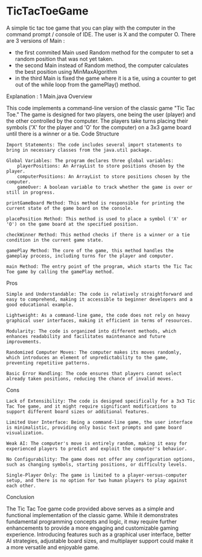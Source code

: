# TicTacToeGame
A simple tic tac toe game that you can play with the computer in the command prompt / console of IDE.
The user is X and the computer O.
There are 3 versions of Main :
- the first commited Main used Random method for the computer to set a random position that was not yet
taken.
- the second Main instead of Random method, the computer calculates the best position using MinMaxAlgorithm
- in the third Main is fixed the game where it is a tie, using a counter to get out of the while loop from
the gamePlay() method.


Explanation : 
1 Main.java Overview

This code implements a command-line version of the classic game "Tic Tac Toe." The game is designed for two players, one being the user (player) and the other controlled by the computer. The players take turns placing their symbols ('X' for the player and 'O' for the computer) on a 3x3 game board until there is a winner or a tie.
Code Structure

    Import Statements: The code includes several import statements to bring in necessary classes from the java.util package.

    Global Variables: The program declares three global variables:
        playerPositions: An ArrayList to store positions chosen by the player.
        computerPositions: An ArrayList to store positions chosen by the computer.
        gameOver: A boolean variable to track whether the game is over or still in progress.

    printGameBoard Method: This method is responsible for printing the current state of the game board on the console.

    placePosition Method: This method is used to place a symbol ('X' or 'O') on the game board at the specified position.

    checkWinner Method: This method checks if there is a winner or a tie condition in the current game state.

    gamePlay Method: The core of the game, this method handles the gameplay process, including turns for the player and computer.

    main Method: The entry point of the program, which starts the Tic Tac Toe game by calling the gamePlay method.

Pros

    Simple and Understandable: The code is relatively straightforward and easy to comprehend, making it accessible to beginner developers and a good educational example.

    Lightweight: As a command-line game, the code does not rely on heavy graphical user interfaces, making it efficient in terms of resources.

    Modularity: The code is organized into different methods, which enhances readability and facilitates maintenance and future improvements.

    Randomized Computer Moves: The computer makes its moves randomly, which introduces an element of unpredictability to the game, preventing repetitive patterns.

    Basic Error Handling: The code ensures that players cannot select already taken positions, reducing the chance of invalid moves.

Cons

    Lack of Extensibility: The code is designed specifically for a 3x3 Tic Tac Toe game, and it might require significant modifications to support different board sizes or additional features.

    Limited User Interface: Being a command-line game, the user interface is minimalistic, providing only basic text prompts and game board visualization.

    Weak AI: The computer's move is entirely random, making it easy for experienced players to predict and exploit the computer's behavior.

    No Configurability: The game does not offer any configuration options, such as changing symbols, starting positions, or difficulty levels.

    Single-Player Only: The game is limited to a player-versus-computer setup, and there is no option for two human players to play against each other.

Conclusion

   The Tic Tac Toe game code provided above serves as a simple and functional implementation of the classic game. While it demonstrates fundamental programming concepts and logic, it may require further enhancements to provide a more engaging and customizable gaming experience. Introducing features such as a graphical user interface, better AI strategies, adjustable board sizes, and multiplayer support could make it a more versatile and enjoyable game.
